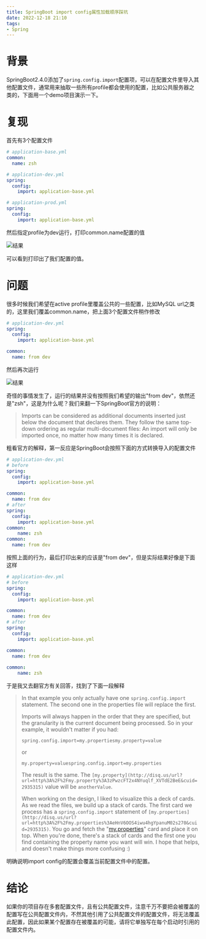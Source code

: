 ```yaml
---
title: SpringBoot import config属性加载顺序踩坑
date: 2022-12-18 21:10
tags:
- Spring
---
```


# 背景

SpringBoot2.4.0添加了`spring.config.import`配置项，可以在配置文件里导入其他配置文件，通常用来抽取一些所有profile都会使用的配置，比如公共服务器之类的，下面用一个demo项目演示一下。
<!--more-->
# 复现
首先有3个配置文件

```yaml
# application-base.yml
common:
  name: zsh
```

```yaml
# application-dev.yml
spring:
  config:
    import: application-base.yml
```

```yaml
# application-prod.yml
spring:
  config:
    import: application-base.yml
```

然后指定profile为dev运行，打印common.name配置的值

![结果](img1.png)

可以看到打印出了我们配置的值。

# 问题

很多时候我们希望在active profile里覆盖公共的一些配置，比如MySQL url之类的，这里我们覆盖common.name，把上面3个配置文件稍作修改

```yaml
# application-dev.yml
spring:
  config:
    import: application-base.yml

common:
  name: from dev
```

然后再次运行

![结果](img2.png)

奇怪的事情发生了，运行的结果并没有按照我们希望的输出"from dev"，依然还是"zsh"，这是为什么呢？我们来翻一下SpringBoot官方的说明：

> Imports can be considered as additional documents inserted just below the document that declares them. They follow the same top-down ordering as regular multi-document files: An import will only be imported once, no matter how many times it is declared.

粗看官方的解释，第一反应是SpringBoot会按照下面的方式转换导入的配置文件

```yaml
# application-dev.yml
# before
spring:
  config:
    import: application-base.yml

common:
  name: from dev
# after
spring:
  config:
    import: application-base.yml
common:
	name: zsh
common:
  name: from dev
```

按照上面的行为，最后打印出来的应该是"from dev"，但是实际结果好像是下面这样

```yaml
# application-dev.yml
# before
spring:
  config:
    import: application-base.yml

common:
  name: from dev
# after
spring:
  config:
    import: application-base.yml

common:
  name: from dev
  
common:
	name: zsh
```

于是我又去翻官方有关回答，找到了下面一段解释

> In  that example you only actually have one `spring.config.import`  statement. The second one in the properties file will replace the first.
>
> Imports will always happen in the order that they are specified, but the  granularity is the current document being processed. So in your example, it wouldn't matter if you had:
>
> ```
> spring.config.import=my.propertiesmy.property=value
> ```
>
> or
>
> ```
> my.property=valuespring.config.import=my.properties
> ```
>
> The result is the same. The `[my.property](http://disq.us/url?url=http%3A%2F%2Fmy.property%3A3zPwzcFT2x4NYuqlf_XVTdE2BeE&cuid=2935315)` value will be `anotherValue`.
>
> When working on the design, I liked to visualize this a deck of cards. As we read the files, we build up a stack of cards. The first card we process has a `spring.config.import` statement of `[my.properties](http://disq.us/url?url=http%3A%2F%2Fmy.properties%3AeHnV6OOS4iwu4hgYpanuM02s270&cuid=2935315)`. You go and fetch the "[my.properties](http://disq.us/url?url=http%3A%2F%2Fmy.properties%3AeHnV6OOS4iwu4hgYpanuM02s270&cuid=2935315)" card and place it on top. When you're done, there's a stack of cards  and the first one you find containing the property name you want will  win. I hope that helps, and doesn't make things more confusing :)

明确说明import config的配置会覆盖当前配置文件中的配置。

# 结论

如果你的项目存在多套配置文件，且有公共配置文件，注意千万不要把会被覆盖的配置写在公共配置文件内，不然其他引用了公共配置文件的配置文件，将无法覆盖此配置，因此如果某个配置存在被覆盖的可能，请将它单独写在每个启动时引用的配置文件内。
